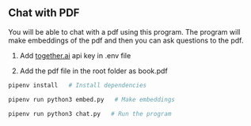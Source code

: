 ## Chat with PDF

You will be able to chat with a pdf using this program. The program will make embeddings of the pdf and then you can ask questions to the pdf.

1. Add [together.ai](https://www.together.ai/) api key in .env file

2. Add the pdf file in the root folder as book.pdf

```bash
pipenv install   # Install dependencies

pipenv run python3 embed.py   # Make embeddings

pipenv run python3 chat.py   # Run the program
```
